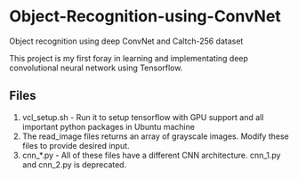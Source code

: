 # Object-Recognition-using-ConvNet
Object recognition using deep ConvNet and Caltch-256 dataset

This project is my first foray in learning and implementating deep convolutional neural network using Tensorflow.

Files
--------------------------
1. vcl_setup.sh - Run it to setup tensorflow with GPU support and all important python packages in Ubuntu machine
2. The read_image files returns an array of grayscale images. Modify these files to provide desired input.
3. cnn_*.py - All of these files have a different CNN architecture. cnn_1.py and cnn_2.py is deprecated.
